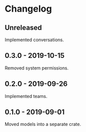 # Changelog

## Unreleased

Implemented conversations.

## 0.3.0 - 2019-10-15

Removed system permissions.

## 0.2.0 - 2019-09-26

Implemented teams.

## 0.1.0 - 2019-09-01

Moved models into a separate crate.
